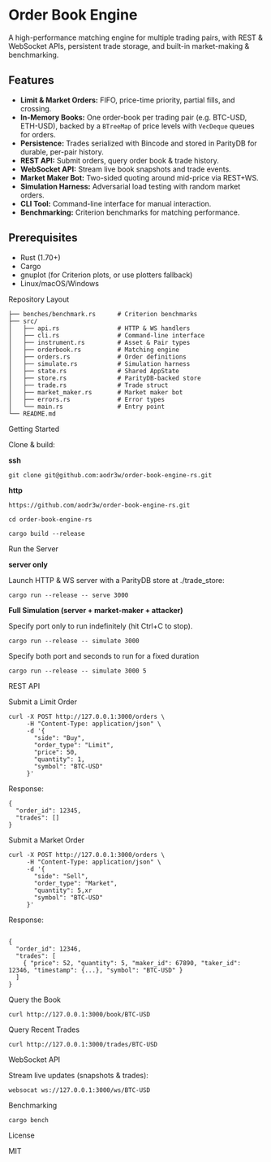 # Order Book Engine

A high-performance matching engine for multiple trading pairs, with REST & WebSocket APIs, persistent trade storage, and built-in market-making & benchmarking.

## Features

- **Limit & Market Orders:** FIFO, price-time priority, partial fills, and crossing.  
- **In-Memory Books:** One order-book per trading pair (e.g. BTC-USD, ETH-USD), backed by a `BTreeMap` of price levels with `VecDeque` queues for orders.  
- **Persistence:** Trades serialized with Bincode and stored in ParityDB for durable, per-pair history.  
- **REST API:** Submit orders, query order book & trade history.  
- **WebSocket API:** Stream live book snapshots and trade events.  
- **Market Maker Bot:** Two-sided quoting around mid-price via REST+WS.  
- **Simulation Harness:** Adversarial load testing with random market orders.  
- **CLI Tool:** Command-line interface for manual interaction.  
- **Benchmarking:** Criterion benchmarks for matching performance.  

## Prerequisites

- Rust (1.70+)  
- Cargo  
- gnuplot (for Criterion plots, or use plotters fallback)  
- Linux/macOS/Windows



Repository Layout

```
├── benches/benchmark.rs      # Criterion benchmarks
├── src/
│   ├── api.rs                # HTTP & WS handlers
│   ├── cli.rs                # Command-line interface
│   ├── instrument.rs         # Asset & Pair types
│   ├── orderbook.rs          # Matching engine
│   ├── orders.rs             # Order definitions
│   ├── simulate.rs           # Simulation harness
│   ├── state.rs              # Shared AppState
│   ├── store.rs              # ParityDB-backed store
│   ├── trade.rs              # Trade struct
│   ├── market_maker.rs       # Market maker bot
│   ├── errors.rs             # Error types
│   └── main.rs               # Entry point
└── README.md
```

Getting Started

Clone & build:

**ssh**

```
git clone git@github.com:aodr3w/order-book-engine-rs.git
```
**http**

```
https://github.com/aodr3w/order-book-engine-rs.git
```

```
cd order-book-engine-rs

cargo build --release
```

Run the Server

**server only**

Launch HTTP & WS server with a ParityDB store at ./trade_store:

```
cargo run --release -- serve 3000

```
**Full Simulation (server + market-maker + attacker)**

Specify port only to run indefinitely (hit Ctrl+C to stop).

```
cargo run --release -- simulate 3000
```

Specify both port and seconds to run for a fixed duration

```
cargo run --release -- simulate 3000 5
```

REST API

Submit a Limit Order

```
curl -X POST http://127.0.0.1:3000/orders \
     -H "Content-Type: application/json" \
     -d '{
       "side": "Buy",
       "order_type": "Limit",
       "price": 50,
       "quantity": 1,
       "symbol": "BTC-USD"
     }'
```

Response:

```
{
  "order_id": 12345,
  "trades": []
}
```

Submit a Market Order

```
curl -X POST http://127.0.0.1:3000/orders \
     -H "Content-Type: application/json" \
     -d '{
       "side": "Sell",
       "order_type": "Market",
       "quantity": 5,xr
       "symbol": "BTC-USD"
     }'
```

Response:

```

{
  "order_id": 12346,
  "trades": [
    { "price": 52, "quantity": 5, "maker_id": 67890, "taker_id": 12346, "timestamp": {...}, "symbol": "BTC-USD" }
  ]
}
```

Query the Book


```
curl http://127.0.0.1:3000/book/BTC-USD
```

Query Recent Trades

```
curl http://127.0.0.1:3000/trades/BTC-USD
```

WebSocket API

Stream live updates (snapshots & trades):

```
websocat ws://127.0.0.1:3000/ws/BTC-USD
```

Benchmarking

```
cargo bench
```

License

MIT
